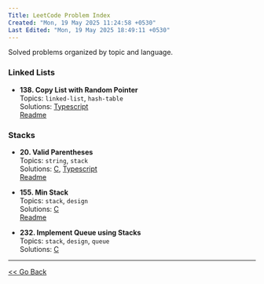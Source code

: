 ```yaml
---
Title: LeetCode Problem Index
Created: "Mon, 19 May 2025 11:24:58 +0530"
Last Edited: "Mon, 19 May 2025 18:49:11 +0530"
---
```


Solved problems organized by topic and language.

### Linked Lists

- **138. Copy List with Random Pointer**  
  Topics: `linked-list`, `hash-table`  
  Solutions: [Typescript](./linked-lists/138-copy-list-with-random-pointer/ts/copy-random-list.ts)  
  [Readme](./linked-lists/138-copy-list-with-random-pointer/README.md)

### Stacks

- **20. Valid Parentheses**  
  Topics: `string`, `stack`  
  Solutions: [C](./stacks/20-valid-parentheses/c/parentheses_validator.c), [Typescript](./stacks/20-valid-parentheses/ts/parentheses_validator.ts)  
  [Readme](./stacks/20-valid-parentheses/README.md)

- **155. Min Stack**  
  Topics: `stack`, `design`  
  Solutions: [C](./stacks/155-min-stack/c/min_stack.c)  
  [Readme](./stacks/155-min-stack/README.md)

- **232. Implement Queue using Stacks**  
  Topics: `stack`, `design`, `queue`  
  Solutions: [C](./stacks/232-implement-queue-using-stacks/c/queue_using_stacks.c)  

---

[<< Go Back](../../index.md)
